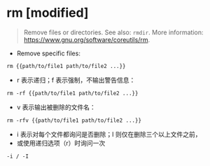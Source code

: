 # rm [modified]

> Remove files or directories.
> See also: `rmdir`.
> More information: <https://www.gnu.org/software/coreutils/rm>.

- Remove specific files:

`rm {{path/to/file1 path/to/file2 ...}}`

- r 表示递归；f 表示强制，不输出警告信息：

`rm -rf {{path/to/file1 path/to/file2 ...}}`

- v 表示输出被删除的文件名：

`rm -rfv {{path/to/file1 path/to/file2 ...}}`

- i 表示对每个文件都询问是否删除；I 则仅在删除三个以上文件之前，
- 或使用递归选项（r）时询问一次

`-i / -I`

